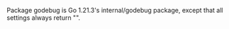 Package godebug is Go 1.21.3's internal/godebug package, except that all settings always return "".
